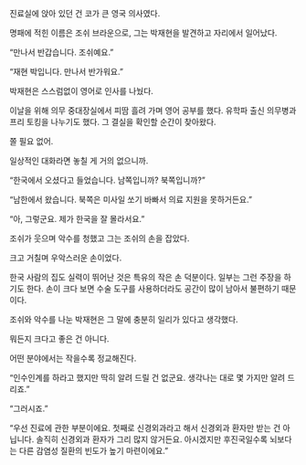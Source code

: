 진료실에 앉아 있던 건 코가 큰 영국 의사였다.

명패에 적힌 이름은 조쉬 브라운으로, 그는 박재현을 발견하고 자리에서 일어났다.

“만나서 반갑습니다. 조쉬예요.”

“재현 박입니다. 만나서 반가워요.”

박재현은 스스럼없이 영어로 인사를 나눴다.

이날을 위해 의무 중대장실에서 피땀 흘려 가며 영어 공부를 했다. 유학파 출신 의무병과 프리 토킹을 나누기도 했다. 그 결실을 확인할 순간이 찾아왔다.

쫄 필요 없어.

일상적인 대화라면 놓칠 게 거의 없으니까.

“한국에서 오셨다고 들었습니다. 남쪽입니까? 북쪽입니까?”

“남한에서 왔습니다. 북쪽은 미사일 쏘기 바빠서 의료 지원을 못하거든요.”

“아, 그렇군요. 제가 한국을 잘 몰라서요.”

조쉬가 웃으며 악수를 청했고 그는 조쉬의 손을 잡았다.

크고 거칠며 우악스러운 손이었다.

한국 사람의 집도 실력이 뛰어난 것은 특유의 작은 손 덕분이다. 일부는 그런 주장을 하기도 한다. 손이 크다 보면 수술 도구를 사용하더라도 공간이 많이 남아서 불편하기 때문이다.

조쉬와 악수를 나눈 박재현은 그 말에 충분히 일리가 있다고 생각했다.

뭐든지 크다고 좋은 건 아니다.

어떤 분야에서는 작을수록 정교해진다.

“인수인계를 하라고 했지만 딱히 알려 드릴 건 없군요. 생각나는 대로 몇 가지만 알려 드리죠.”

“그러시죠.”

“우선 진료에 관한 부분이에요. 첫째로 신경외과라고 해서 신경외과 환자만 받는 건 아닙니다. 솔직히 신경외과 환자가 그리 많지 않거든요. 아시겠지만 후진국일수록 뇌보다는 다른 감염성 질환의 빈도가 높기 마련이에요.”
